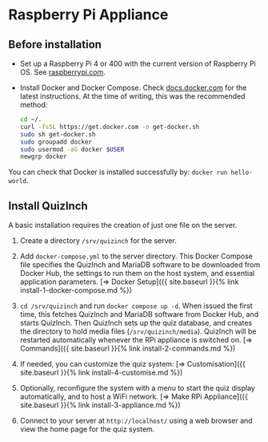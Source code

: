 # Raspberry Pi Appliance

## Before installation
- Set up a Raspberry Pi 4 or 400 with the current version of Raspberry Pi OS. See [raspberrypi.com][1].

- Install Docker and Docker Compose. Check [docs.docker.com][2] for the latest instructions. At the time of writing, this was the recommended method:
    ```sh
    cd ~/.
    curl -fsSL https://get.docker.com -o get-docker.sh
    sudo sh get-docker.sh
    sudo groupadd docker
    sudo usermod -aG docker $USER
    newgrp docker
    ```

You can check that Docker is installed successfully by: `docker run hello-world`.

## Install QuizInch
A basic installation requires the creation of just one file on the server.

1. Create a directory `/srv/quizinch` for the server.

1. Add `docker-compose.yml` to the server directory. This Docker Compose file specifies the QuizInch and MariaDB software to be downloaded from Docker Hub, the settings to run them on the host system, and essential application parameters.
[&#8658; Docker Setup]({{ site.baseurl }}{% link install-1-docker-compose.md %})

1. `cd /srv/quizinch` and run `docker compose up -d`. When issued the first time, this fetches QuizInch and MariaDB software from Docker Hub, and starts QuizInch. Then QuizInch sets up the quiz database, and creates the directory to hold media files (`/srv/quizinch/media`). QuizInch will be restarted automatically whenever the RPi appliance is switched on.
[&#8658; Commands]({{ site.baseurl }}{% link install-2-commands.md %})

1. If needed, you can customize the quiz system:
[&#8658; Customisation]({{ site.baseurl }}{% link install-4-customise.md %})

1. Optionally, reconfigure the system with a menu to start the quiz display automatically, and to host a WiFi network.
[&#8658; Make RPi Appliance]({{ site.baseurl }}{% link install-3-appliance.md %})

1. Connect to your server at `http://localhost/` using a web browser and view the home page for the quiz system.

[1]:	https://www.raspberrypi.com/documentation/computers/getting-started.html#setting-up-your-raspberry-pi
[2]:    [https://docs.docker.com/engine/install/debian/]
